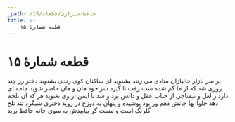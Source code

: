 ```yaml
---
_path: /حافظ-شیرازی/قطعات/15
title: >-
    قطعه شمارهٔ ۱۵
---
```

# قطعه شمارهٔ ۱۵

بر سر بازار جانبازان منادی می زنند
بشنوید ای ساکنان کوی رندی بشنوید
دختر رز چند روزی شد که از ما گم شده ست
رفت تا گیرد سر خود هان و هان حاضر شوید
جامه ای دارد ز لعل و نیمتاجی از حباب
عقل و دانش برد و شد تا ایمن از وی نغنوید
هر که آن تلخم دهد حلوا بها جانش دهم
ور بود پوشیده و پنهان به دوزخ در روید
دختری شبگرد تند تلخ گلرنگ است و مست
گر بیابیدش به سوی خانه حافظ برید

